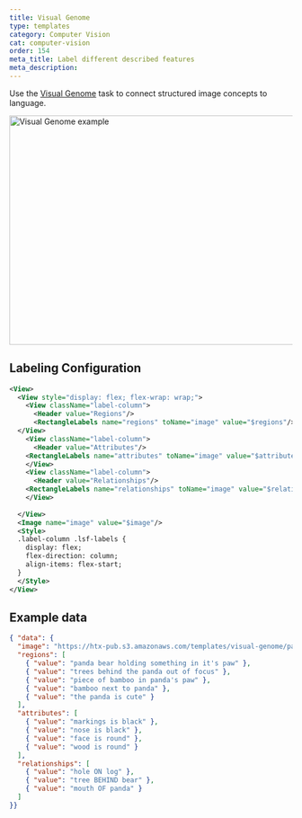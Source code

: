 ```yaml
---
title: Visual Genome
type: templates
category: Computer Vision
cat: computer-vision
order: 154
meta_title: Label different described features
meta_description: 
---
```


Use the [Visual Genome](https://visualgenome.org/) task to connect structured image concepts to language.
<br/>

<img src="/images/templates/visual-genome.png" alt="Visual Genome example" class="gif-border" width="552px" height="408px" />

## Labeling Configuration

```xml
<View>
  <View style="display: flex; flex-wrap: wrap;">
    <View className="label-column">
      <Header value="Regions"/>
      <RectangleLabels name="regions" toName="image" value="$regions"/>
  </View>
    <View className="label-column">
      <Header value="Attributes"/>
    <RectangleLabels name="attributes" toName="image" value="$attributes"/>
    </View>
    <View className="label-column">
      <Header value="Relationships"/>
    <RectangleLabels name="relationships" toName="image" value="$relationships"/>
    </View>
  
  </View>
  <Image name="image" value="$image"/>
  <Style>
  .label-column .lsf-labels {
    display: flex;
    flex-direction: column;
    align-items: flex-start;
  }
  </Style>
</View>
```

## Example data

```json
{ "data": {
  "image": "https://htx-pub.s3.amazonaws.com/templates/visual-genome/panda.jpeg",
  "regions": [
    { "value": "panda bear holding something in it's paw" },
    { "value": "trees behind the panda out of focus" },
    { "value": "piece of bamboo in panda's paw" },
    { "value": "bamboo next to panda" },
    { "value": "the panda is cute" }
  ],
  "attributes": [
    { "value": "markings is black" },
    { "value": "nose is black" },
    { "value": "face is round" },
    { "value": "wood is round" }
  ],
  "relationships": [
    { "value": "hole ON log" },
    { "value": "tree BEHIND bear" },
    { "value": "mouth OF panda" }
  ]
}}
```
